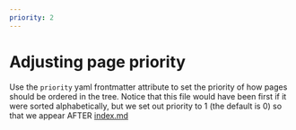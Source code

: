 ```yaml
---
priority: 2
---
```

# Adjusting page priority
Use the `priority` yaml frontmatter attribute to set the priority of how pages should be ordered in the tree. Notice that this file would have been first if it were sorted alphabetically, but we set out priority to 1 (the default is 0) so that we appear AFTER [index.md](/index.html)
